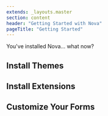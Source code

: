 ```yaml
---
extends: _layouts.master
section: content
header: "Getting Started with Nova"
pageTitle: "Getting Started"
---
```


You've installed Nova... what now?

## Install Themes

## Install Extensions

## Customize Your Forms
